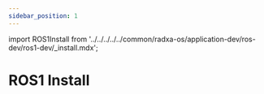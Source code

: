 ```yaml
---
sidebar_position: 1
---
```


import ROS1Install from '../../../../../common/radxa-os/application-dev/ros-dev/ros1-dev/\_install.mdx';

# ROS1 Install

<ROS1Install />
